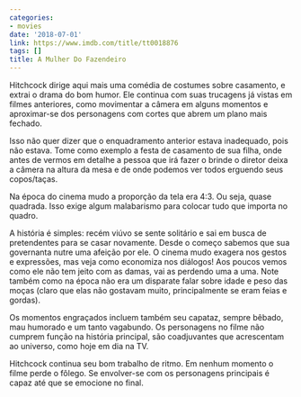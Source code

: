 ```yaml
---
categories:
- movies
date: '2018-07-01'
link: https://www.imdb.com/title/tt0018876
tags: []
title: A Mulher Do Fazendeiro
---
```


Hitchcock dirige aqui mais uma comédia de costumes sobre casamento, e extrai o drama do bom humor. Ele continua com suas trucagens já vistas em filmes anteriores, como movimentar a câmera em alguns momentos e aproximar-se dos personagens com cortes que abrem um plano mais fechado.

Isso não quer dizer que o enquadramento anterior estava inadequado, pois não estava. Tome como exemplo a festa de casamento de sua filha, onde antes de vermos em detalhe a pessoa que irá fazer o brinde o diretor deixa a câmera na altura da mesa e de onde podemos ver todos erguendo seus copos/taças.

Na época do cinema mudo a proporção da tela era 4:3. Ou seja, quase quadrada. Isso exige algum malabarismo para colocar tudo que importa no quadro.

A história é simples: recém viúvo se sente solitário e sai em busca de pretendentes para se casar novamente. Desde o começo sabemos que sua governanta nutre uma afeição por ele. O cinema mudo exagera nos gestos e expressões, mas veja como economiza nos diálogos! Aos poucos vemos como ele não tem jeito com as damas, vai as perdendo uma a uma. Note também como na época não era um disparate falar sobre idade e peso das moças (claro que elas não gostavam muito, principalmente se eram feias e gordas).

Os momentos engraçados incluem também seu capataz, sempre bêbado, mau humorado e um tanto vagabundo. Os personagens no filme não cumprem função na história principal, são coadjuvantes que acrescentam ao universo, como hoje em dia na TV.

Hitchcock continua seu bom trabalho de ritmo. Em nenhum momento o filme perde o fôlego. Se envolver-se com os personagens principais é capaz até que se emocione no final.